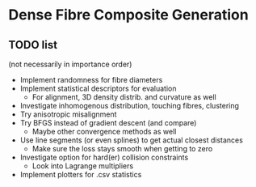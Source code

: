 # Dense Fibre Composite Generation

## TODO list
(not necessarily in importance order)
 - Implement randomness for fibre diameters
 - Implement statistical descriptors for evaluation
    - For alignment, 3D density distrib. and curvature as well
 - Investigate inhomogenous distribution, touching fibres, clustering
 - Try anisotropic misalignment
 - Try BFGS instead of gradient descent (and compare)
    - Maybe other convergence methods as well
 - Use line segments (or even splines) to get actual closest distances
    - Make sure the loss stays smooth when getting to zero
 - Investigate option for hard(er) collision constraints
    - Look into Lagrange multipliers
 - Implement plotters for .csv statistics